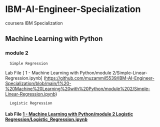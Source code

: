 # IBM-AI-Engineer-Specialization

coursera IBM Specialization

## Machine Learning with Python

### module 2 
      Simple Regression
Lab File [ 1 - Machine Learning with Python/module 2/Simple-Linear-Regression.ipynb] (https://github.com/muzammil5539/IBM-AI-Engineer-Specialization/blob/main/1%20-%20Machine%20Learning%20with%20Python/module%202/Simple-Linear-Regression.ipynb)
      
      Logistic Regression
#### Lab File [1 - Machine Learning with Python/module 2 Logistic Regression/Logistic_Regression.ipynb](https://github.com/muzammil5539/IBM-AI-Engineer-Specialization/blob/main/1%20-%20Machine%20Learning%20with%20Python/module%202%20Logistic%20Regression/Logistic_Regression.ipynb)

